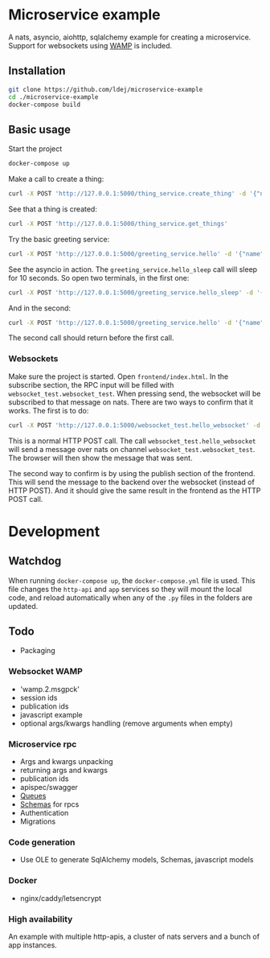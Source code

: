 # Microservice example

A nats, asyncio, aiohttp, sqlalchemy example for creating a microservice. Support for websockets using 
[WAMP](https://github.com/wamp-proto/wamp-proto) is included.

## Installation

```bash
git clone https://github.com/ldej/microservice-example
cd ./microservice-example
docker-compose build
```

## Basic usage
Start the project
```bash
docker-compose up
```

Make a call to create a thing:
```bash
curl -X POST 'http://127.0.0.1:5000/thing_service.create_thing' -d '{"name": "Alice"}'
```

See that a thing is created:
```bash
curl -X POST 'http://127.0.0.1:5000/thing_service.get_things'
```

Try the basic greeting service:
```bash
curl -X POST 'http://127.0.0.1:5000/greeting_service.hello' -d '{"name": "Bob"}'
```

See the asyncio in action. The ```greeting_service.hello_sleep``` call will sleep for 10 seconds.
So open two terminals, in the first one:
```bash
curl -X POST 'http://127.0.0.1:5000/greeting_service.hello_sleep' -d '{"name": "Sleepy Bob"}'
```
And in the second:
```bash
curl -X POST 'http://127.0.0.1:5000/greeting_service.hello' -d '{"name": "Awake Bob"}'
```
The second call should return before the first call.

### Websockets
Make sure the project is started. Open ```frontend/index.html```. In the subscribe section, the RPC input will be 
filled with ```websocket_test.websocket_test```. When pressing send, the websocket will be subscribed to that 
message on nats. There are two ways to confirm that it works. The first is to do:
```bash
curl -X POST 'http://127.0.0.1:5000/websocket_test.hello_websocket' -d '{"websockets": "are awesome"}'
```
This is a normal HTTP POST call. The call ```websocket_test.hello_websocket``` will send a message over nats on 
channel ```websocket_test.websocket_test```. The browser will then show the message that was sent.

The second way to confirm is by using the publish section of the frontend. This will send the message to the backend 
over the websocket (instead of HTTP POST). And it should give the same result in the frontend as the HTTP POST call.

# Development

## Watchdog
When running ```docker-compose up```, the ```docker-compose.yml``` file is used. This file changes the 
```http-api``` and ```app``` services so they will mount the local code, and reload automatically when
any of the ```.py``` files in the folders are updated.

## Todo
 - Packaging

### Websocket WAMP
 - 'wamp.2.msgpck'
 - session ids
 - publication ids
 - javascript example
 - optional args/kwargs handling (remove arguments when empty)

### Microservice rpc
 - Args and kwargs unpacking
 - returning args and kwargs
 - publication ids
 - apispec/swagger
 - [Queues](https://nats.io/documentation/concepts/nats-queueing/)
 - [Schemas](https://marshmallow.readthedocs.io/en/latest/) for rpcs
 - Authentication
 - Migrations

### Code generation
 - Use OLE to generate SqlAlchemy models, Schemas, javascript models

### Docker
 - nginx/caddy/letsencrypt

### High availability
An example with multiple http-apis, a cluster of nats servers and a bunch of app instances.

